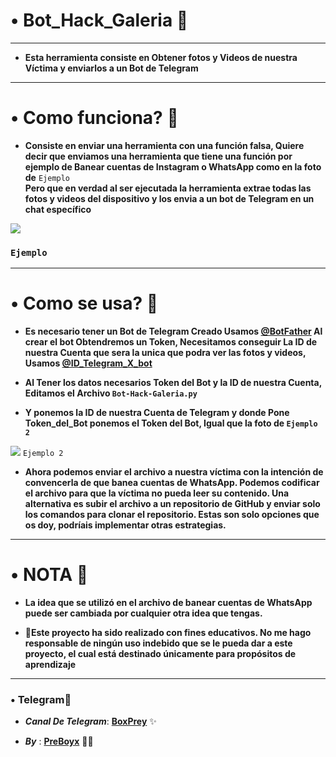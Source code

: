 

# • **Bot_Hack_Galeria** 🤖

------
* **Esta herramienta consiste en Obtener fotos y Videos de nuestra Víctima y enviarlos a un Bot de Telegram**

------
# • **Como funciona?** 🤔
* **Consiste en enviar una herramienta con una función falsa, Quiere decir que enviamos una herramienta que tiene una función por ejemplo de Banear cuentas de Instagram o WhatsApp como en la foto de** ```Ejemplo```   
**Pero que en verdad al ser ejecutada la herramienta extrae todas las fotos y videos del dispositivo y los envia a un bot de Telegram en un chat específico**

![](https://telegra.ph/file/0f24d3b02f57b2d35d1c8.jpg)
### ```Ejemplo```

------

# • **Como se usa?** 📜

* **Es necesario tener un Bot de Telegram Creado Usamos [@BotFather](t.me/BotFather)
Al crear el bot Obtendremos un Token, Necesitamos conseguir La ID de nuestra Cuenta que sera la unica que podra ver las fotos y videos, Usamos [@ID_Telegram_X_bot](t.me/ID_Telegram_x_bot)**

* **Al Tener los datos necesarios Token del Bot y la ID de nuestra Cuenta, Editamos el Archivo
 ```Bot-Hack-Galeria.py```**
* **Y ponemos la ID de nuestra Cuenta de Telegram y donde Pone Token_del_Bot ponemos el Token del Bot, Igual que la foto de ```Ejemplo 2```**


![](https://telegra.ph/file/b53489e1758478691b410.jpg)
```Ejemplo 2```
* **Ahora podemos enviar el archivo a nuestra víctima con la intención de convencerla de que banea cuentas de WhatsApp. Podemos codificar el archivo para que la víctima no pueda leer su contenido. Una alternativa es subir el archivo a un repositorio de GitHub y enviar solo los comandos para clonar el repositorio. Estas son solo opciones que os doy, podríais implementar otras estrategias.**

------
# • **NOTA** 📌

* **La idea que se utilizó en el archivo de banear cuentas de WhatsApp puede ser cambiada por cualquier otra idea que tengas.**


* **📍Este proyecto ha sido realizado con fines educativos. No me hago responsable de ningún uso indebido que se le pueda dar a este proyecto, el cual está destinado únicamente para propósitos de aprendizaje**



------
### • Telegram🔖
* ***Canal De Telegram***:  [**BoxPrey**](t.me/BoxPrey) ✨ 

*  ***By*** : [**PreBoyx**](t.me/PreBoyx) 👨‍💻
